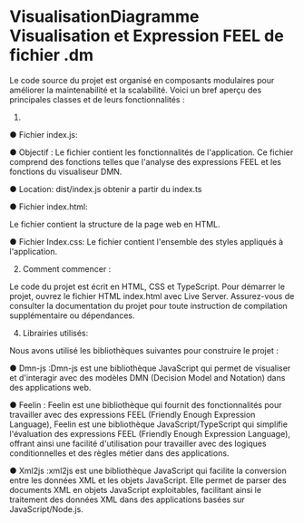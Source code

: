 # VisualisationDiagramme Visualisation et Expression FEEL de fichier .dm
Le code source du projet est organisé en composants modulaires pour améliorer la 
maintenabilité et la scalabilité. Voici un bref aperçu des principales classes et de 
leurs fonctionnalités :

1.
● Fichier index.js:

● Objectif : Le fichier contient les fonctionnalités de l'application. Ce 
fichier comprend des fonctions telles que l'analyse des expressions 
FEEL et les fonctions du visualiseur DMN.

● Location: dist/index.js obtenir a partir du index.ts

● Fichier index.html:

 Le fichier contient la structure de la page web en HTML.
 
● Fichier Index.css:
  Le fichier contient l'ensemble des styles appliqués à l'application.
  
2. Comment commencer :

Le code du projet est écrit en HTML, CSS et TypeScript. Pour démarrer le projet, 
ouvrez le fichier HTML index.html avec Live Server. Assurez-vous de consulter la 
documentation du projet pour toute instruction de compilation supplémentaire ou 
dépendances.

4. Librairies utilisés:
   
Nous avons utilisé les bibliothèques suivantes pour construire le projet : 

● Dmn-js :Dmn-js est une bibliothèque JavaScript qui permet de visualiser et 
d'interagir avec des modèles DMN (Decision Model and Notation) dans des 
applications web.


● Feelin : Feelin est une bibliothèque qui fournit des fonctionnalités pour 
travailler avec des expressions FEEL (Friendly Enough Expression 
Language), Feelin est une bibliothèque JavaScript/TypeScript qui simplifie 
l'évaluation des expressions FEEL (Friendly Enough Expression Language), 
offrant ainsi une facilité d'utilisation pour travailler avec des logiques 
conditionnelles et des règles métier dans des applications.


● Xml2js :xml2js est une bibliothèque JavaScript qui facilite la conversion entre 
les données XML et les objets JavaScript. Elle permet de parser des 
documents XML en objets JavaScript exploitables, facilitant ainsi le traitement 
des données XML dans des applications basées sur JavaScript/Node.js.
